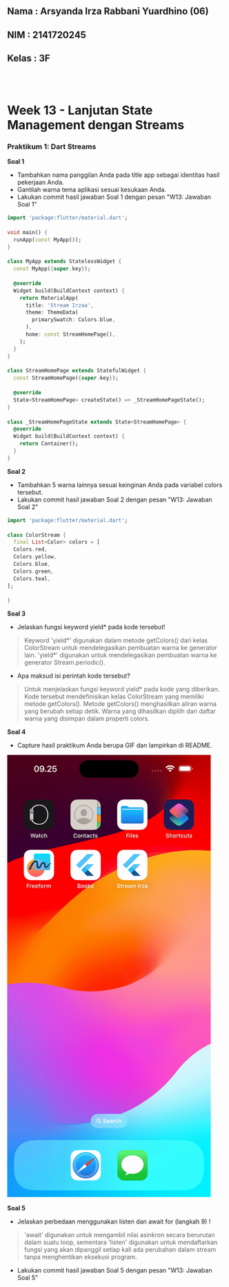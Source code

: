## Nama : Arsyanda Irza Rabbani Yuardhino (06)
## NIM : 2141720245
## Kelas : 3F

<br>
<br>

# Week 13 - Lanjutan State Management dengan Streams

### Praktikum 1: Dart Streams


**Soal 1**

- Tambahkan nama panggilan Anda pada title app sebagai identitas hasil pekerjaan Anda.
- Gantilah warna tema aplikasi sesuai kesukaan Anda.
- Lakukan commit hasil jawaban Soal 1 dengan pesan "W13: Jawaban Soal 1"

```dart
import 'package:flutter/material.dart';

void main() {
  runApp(const MyApp());
}

class MyApp extends StatelessWidget {
  const MyApp({super.key});

  @override
  Widget build(BuildContext context) {
    return MaterialApp(
      title: 'Stream Irzaa',
      theme: ThemeData(
        primarySwatch: Colors.blue,
      ),
      home: const StreamHomePage(),
    );
  }
}

class StreamHomePage extends StatefulWidget {
  const StreamHomePage({super.key});

  @override
  State<StreamHomePage> createState() => _StreamHomePageState();
}

class _StreamHomePageState extends State<StreamHomePage> {
  @override
  Widget build(BuildContext context) {
    return Container();
  }
}

```
**Soal 2**

- Tambahkan 5 warna lainnya sesuai keinginan Anda pada variabel colors tersebut.
- Lakukan commit hasil jawaban Soal 2 dengan pesan "W13: Jawaban Soal 2"

```dart
import 'package:flutter/material.dart';

class ColorStream {
  final List<Color> colors = [
  Colors.red,
  Colors.yellow,
  Colors.blue,
  Colors.green,
  Colors.teal,
];

}

```

**Soal 3**

- Jelaskan fungsi keyword yield* pada kode tersebut!
> Keyword 'yield*' digunakan dalam metode getColors() dari kelas ColorStream untuk mendelegasikan pembuatan warna ke generator lain. 'yield*' digunakan untuk mendelegasikan pembuatan warna ke generator Stream.periodic().

- Apa maksud isi perintah kode tersebut?
> Untuk menjelaskan fungsi keyword yield* pada kode yang diberikan. Kode tersebut mendefinisikan kelas ColorStream yang memiliki metode getColors(). Metode getColors() menghasilkan aliran warna yang berubah setiap detik. Warna yang dihasilkan dipilih dari daftar warna yang disimpan dalam properti colors.

**Soal 4**

- Capture hasil praktikum Anda berupa GIF dan lampirkan di README.

<img src= "docs/soal4.gif">

**Soal 5**

- Jelaskan perbedaan menggunakan listen dan await for (langkah 9) !
> 'await' digunakan untuk mengambil nilai asinkron secara berurutan dalam suatu loop, sementara 'listen' digunakan untuk mendaftarkan fungsi yang akan dipanggil setiap kali ada perubahan dalam stream tanpa menghentikan eksekusi program.

- Lakukan commit hasil jawaban Soal 5 dengan pesan "W13: Jawaban Soal 5"